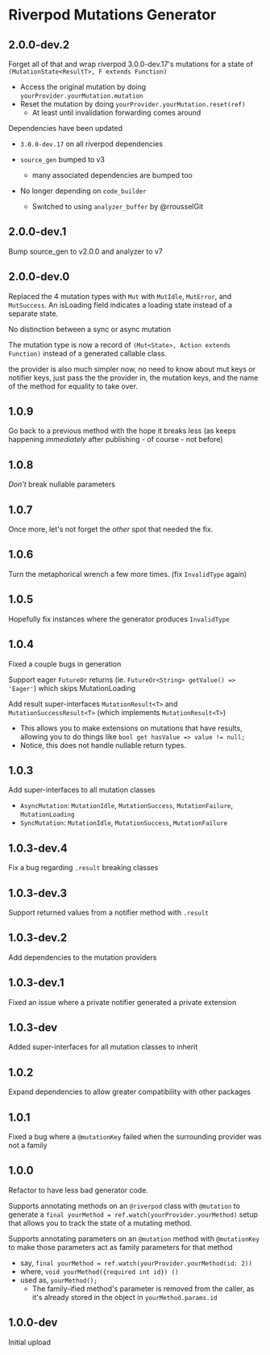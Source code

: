# Riverpod Mutations Generator

## 2.0.0-dev.2

Forget all of that and wrap riverpod 3.0.0-dev.17's mutations for a state of `(MutationState<ResultT>, F extends Function)`

- Access the original mutation by doing `yourProvider.yourMutation.mutation`
- Reset the mutation by doing `yourProvider.yourMutation.reset(ref)`
  - At least until invalidation forwarding comes around

Dependencies have been updated

- `3.0.0-dev.17` on all riverpod dependencies
- `source_gen` bumped to v3
  - many associated dependencies are bumped too

- No longer depending on `code_builder`
  - Switched to using `analyzer_buffer` by @rrousselGit

## 2.0.0-dev.1

Bump source_gen to v2.0.0 and analyzer to v7

## 2.0.0-dev.0

Replaced the 4 mutation types with `Mut` with `MutIdle`, `MutError`, and `MutSuccess`.
An isLoading field indicates a loading state instead of a separate state.

No distinction between a sync or async mutation

The mutation type is now a record of `(Mut<State>, Action extends Function)` instead of a generated callable class.

the provider is also much simpler now, no need to know about mut keys or notifier keys, just pass the the provider in, the mutation keys, and the name of the method for equality to take over.

## 1.0.9

Go back to a previous method with the hope it breaks less (as keeps happening *immediately* after publishing - of course - not before)

## 1.0.8

*Don't* break nullable parameters

## 1.0.7

Once more, let's not forget the *other* spot that needed the fix.

## 1.0.6

Turn the metaphorical wrench a few more times. (fix `InvalidType` again)

## 1.0.5

Hopefully fix instances where the generator produces `InvalidType`

## 1.0.4

Fixed a couple bugs in generation

Support eager `FutureOr` returns (ie. `FutureOr<String> getValue() => 'Eager'`) which skips MutationLoading

Add result super-interfaces `MutationResult<T>` and `MutationSuccessResult<T>` (which implements `MutationResult<T>`)

- This allows you to make extensions on mutations that have results, allowing you to do things like `bool get hasValue => value != null;`
- Notice, this does not handle nullable return types.

## 1.0.3

Add super-interfaces to all mutation classes

- `AsyncMutation`: `MutationIdle`, `MutationSuccess`, `MutationFailure`, `MutationLoading`
- `SyncMutation`: `MutationIdle`, `MutationSuccess`, `MutationFailure`

## 1.0.3-dev.4

Fix a bug regarding `.result` breaking classes

## 1.0.3-dev.3

Support returned values from a notifier method with `.result`

## 1.0.3-dev.2

Add dependencies to the mutation providers

## 1.0.3-dev.1

Fixed an issue where a private notifier generated a private extension

## 1.0.3-dev

Added super-interfaces for all mutation classes to inherit

## 1.0.2

Expand dependencies to allow greater compatibility with other packages

## 1.0.1

Fixed a bug where a `@mutationKey` failed when the surrounding provider was not a family

## 1.0.0

Refactor to have less bad generator code.

Supports annotating methods on an `@riverpod` class with `@mutation` to generate a `final yourMethod = ref.watch(yourProvider.yourMethod)` setup that allows you to track the state of a mutating method.

Supports annotating parameters on an `@mutation` method with `@mutationKey` to make those parameters act as family parameters for that method

- say, `final yourMethod = ref.watch(yourProvider.yourMethod(id: 2))`
- where, `void yourMethod({required int id}) ()`
- used as, `yourMethod();`
  - The family-ified method's parameter is removed from the caller, as it's already stored in the object in `yourMethod.params.id`

## 1.0.0-dev

Initial upload

